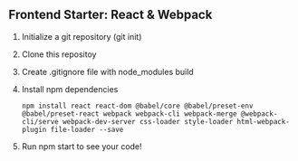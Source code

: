 ## Frontend Starter: React & Webpack


1. Initialize a git repository (git init)
2. Clone this repositoy 
3. Create .gitignore file with 
    node_modules
    build
4. Install npm dependencies

    ```npm install react react-dom @babel/core @babel/preset-env @babel/preset-react webpack webpack-cli webpack-merge @webpack-cli/serve webpack-dev-server css-loader style-loader html-webpack-plugin file-loader --save```
5. Run npm start to see your code!
